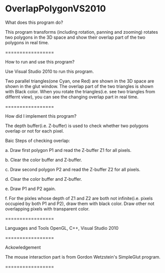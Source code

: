 OverlapPolygonVS2010
================

What does this program do?

This program transforms (including rotation, panning and zooming) rotates two polygons in the 3D space and show their overlap part of the two polygons
in real time.

=================

How to run and use this program?

Use Visual Studio 2010 to run this program. 

Two parallel triangles(one Cyan, one Red) are shown in the 3D space are shown in the glut window. The overlap part of the
two triangles is shown with Black color. When you rotate the triangles(i.e. see two triangles from differnt view), you 
can see the changing overlap part in real time.

=================

How did I implement this program?

The depth buffer(i.e. Z-buffer) is used to check whether two polygons overlap or not for each pixel. 

Baic Steps of checking overlap:

a. Draw first polygon P1 and read the Z-buffer Z1 for all pixels.

b. Clear the color buffer and Z-buffer. 

c. Draw second polygon P2 and read the Z-buffer Z2 for all pixels.

d. Clear the color buffer and Z-buffer. 

e. Draw P1 and P2 again.

f. For the pixles whose depth of Z1 and Z2 are both not infinite(i.e. pixels occupied by both P1 and P2), draw them with
black color. Draw other not overlapping pixels with transparent color.

=================

Languages and Tools 
OpenGL, C++, Visual Studio 2010

=================

Ackowledgement

The mouse interaction part is from Gordon Wetzstein's SimpleGlut program. 

=================
